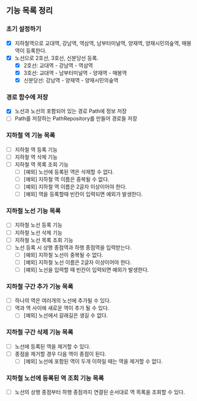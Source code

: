 ## 기능 목록 정리
### 초기 설정하기
- [x] 지하철역으로 교대역, 강남역, 역삼역, 남부터미널역, 양재역, 양재시민의숲역, 매봉역이 등록한다.
- [x] 노선으로 2호선, 3호선, 신분당선 등록.
    - [x] 2호선: 교대역 - 강남역 - 역삼역
    - [x] 3호선: 교대역 - 남부터미널역 - 양재역 - 매봉역
    - [x] 신분당선: 강남역 - 양재역 - 양재시민의숲역

### 경로 함수에 저장
- [x] 노선과 노선의 포함되어 있는 경로 Path에 정보 저장
- [ ] Path를 저장하는 PathRepository를 만들어 경로들 저장

### 지하철 역 기능 목록
- [ ] 지하철 역 등록 기능
- [ ] 지하철 역 삭제 기능
- [ ] 지하철 역 목록 조회 기능
    - [ ] [예외] 노선에 등록된 역은 삭제할 수 없다.
    - [ ] [예외] 지하철 역 이름은 중복될 수 없다.
    - [ ] [예외] 지하철 역 이름은 2글자 이상이어야 한다.
    - [ ] [예외] 역을 등록할때 빈칸이 입력되면 예외가 발생한다.

### 지하철 노선 기능 목록
- [ ] 지하철 노선 등록 기능
- [ ] 지하철 노선 삭제 기능
- [ ] 지하철 노선 목록 조회 기능
- [ ] 노선 등록 시 상행 종점역과 하행 종점역을 입력받는다.
    - [ ] [예외] 지하철 노선이 중복될 수 없다.
    - [ ] [예외] 지하철 노선 이름은 2글자 이상이어야 한다.
    - [ ] [예외] 노선을 입력할 때 빈칸이 입력되면 예외가 발생한다.

### 지하철 구간 추가 기능 목록
- [ ] 하나의 역은 여러개의 노선에 추가될 수 있다.
- [ ] 역과 역 사이에 새로운 역이 추가 될 수 있다.
    - [ ] [예외] 노선에서 갈래길은 생길 수 없다.

### 지하철 구간 삭제 기능 목록
- [ ] 노선에 등록된 역을 제거할 수 있다.
- [ ] 종점을 제거할 경우 다음 역이 종점이 된다.
    - [ ] [예외] 노선에 포함된 역이 두개 이하일 때는 역을 제거할 수 없다.

### 지하철 노선에 등록된 역 조회 기능 목록
- [ ] 노선의 상행 종점부터 하행 종점까지 연결된 순서대로 역 목록을 조회할 수 있다.